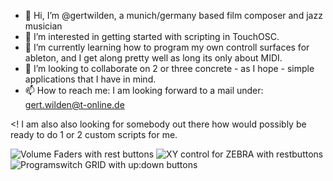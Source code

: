 - 👋 Hi, I’m @gertwilden, a munich/germany based film composer and jazz musician
- 👀 I’m interested in getting started with scripting in TouchOSC. 
- 🌱 I’m currently learning how to program my own controll surfaces for ableton, and I get along pretty well as long its only about MIDI.
- 💞️ I’m looking to collaborate on 2 or three concrete - as I hope - simple applications that I have in mind. 
- 📫 How to reach me: I am looking forward to a mail under: gert.wilden@t-online.de

<! I am also also looking for somebody out there how would possibly be ready to do 1 or 2 custom scripts for me.

![Volume Faders with rest buttons](https://user-images.githubusercontent.com/114700641/193147722-65aceeea-07cd-4465-a23b-821c03bbaf95.png)
![XY control for ZEBRA with restbuttons](https://user-images.githubusercontent.com/114700641/193147729-8920cc20-4e44-45fd-b0a4-3b0fab563af9.png)
![Programswitch GRID with up:down buttons](https://user-images.githubusercontent.com/114700641/193147731-130e93c4-e1a7-4ef8-ab85-4c3baade4443.png)
